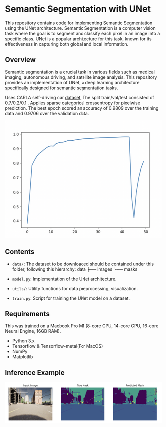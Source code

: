 # Semantic Segmentation with UNet

This repository contains code for implementing Semantic Segmentation using the UNet architecture. Semantic Segmentation is a computer vision task where the goal is to segment and classify each pixel in an image into a specific class. UNet is a popular architecture for this task, known for its effectiveness in capturing both global and local information.

## Overview

Semantic segmentation is a crucial task in various fields such as medical imaging, autonomous driving, and satellite image analysis. This repository provides an implementation of UNet, a deep learning architecture specifically designed for semantic segmentation tasks.

Uses CARLA self-driving car [dataset](https://paperswithcode.com/dataset/carla), The split train/val/test consisted of 0.7/0.2/0.1 . Applies sparse categorical crossentropy for pixelwise prediction. The best epoch scored an accuracy of 0.9809 over the training data and 0.9706 over the validation data.

![image info](ref/accuracy.png)

## Contents

- `data/`: The dataset to be downloaded should be contained under this folder, following this hierarchy:
    data
    ├── images
    └── masks

- `model.py`: Implementation of the UNet architecture.
- `utils/`: Utility functions for data preprocessing, visualization.
- `train.py`: Script for training the UNet model on a dataset.

## Requirements

This was trained on a Macbook Pro M1 (8-core CPU, 14-core GPU, 16-core Neural Engine, 16GB RAM).
- Python 3.x
- Tensorflow & Tensorflow-metal(For MacOS)
- NumPy
- Matplotlib

## Inference Example

![image info](ref/prediction.png)







